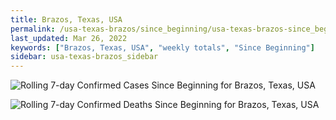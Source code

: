 ```yaml
---
title: Brazos, Texas, USA
permalink: /usa-texas-brazos/since_beginning/usa-texas-brazos-since_beginning.html
last_updated: Mar 26, 2022
keywords: ["Brazos, Texas, USA", "weekly totals", "Since Beginning"]
sidebar: usa-texas-brazos_sidebar
---
```


![Rolling 7-day Confirmed Cases Since Beginning for Brazos, Texas, USA](/covid_tracker/images/graphs/usa-texas-brazos-rolling_7_days_confirmed-since_beginning_graph.png)

![Rolling 7-day Confirmed Deaths Since Beginning for Brazos, Texas, USA](/covid_tracker/images/graphs/usa-texas-brazos-rolling_7_days_deaths-since_beginning_graph.png)
